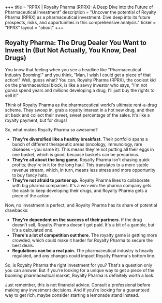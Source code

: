 +++
title = "RPRX |  Royalty Pharma (RPRX): A Deep Dive into the Future of Pharmaceutical Investment"
description = "Uncover the potential of Royalty Pharma (RPRX) as a pharmaceutical investment. Dive deep into its future prospects, risks, and opportunities in this comprehensive analysis."
ticker = "RPRX"
layout = "about"
+++

        


## Royalty Pharma: The Drug Dealer You Want to Invest In (But Not Actually, You Know, Deal Drugs)

You know that feeling when you see a headline like "Pharmaceutical Industry Booming!" and you think, "Man, I wish I could get a piece of that action!" Well, guess what?  You can.  Royalty Pharma (RPRX), the coolest kid on the pharmaceutical block, is like a savvy investor who says, "I'm not gonna spend years and millions developing a drug, I'll just buy the rights to sell it!" 

Think of Royalty Pharma as the pharmaceutical world's ultimate rent-a-drug scheme. They swoop in, grab a royalty interest in a hot new drug, and then sit back and collect their sweet, sweet percentage of the sales.  It's like a royalty payment, but for drugs! 

So, what makes Royalty Pharma so awesome? 

* **They're diversified like a healthy breakfast.**  Their portfolio spans a bunch of different therapeutic areas (oncology, immunology, rare diseases - you name it). This means they're not putting all their eggs in one basket, which is good, because baskets can be precarious.
* **They're all about the long game.**  Royalty Pharma isn't chasing quick profits; they're in it for the long haul.  This translates to a more stable revenue stream, which, in turn, means less stress and more opportunity to buy fancy hats.
* **They're not afraid to partner up.**  Royalty Pharma likes to collaborate with big pharma companies.  It's a win-win:  the pharma company gets the cash to keep developing their drugs, and Royalty Pharma gets a piece of the action.  

Now, no investment is perfect, and Royalty Pharma has its share of potential drawbacks:

* **They're dependent on the success of their partners.**  If the drug doesn't sell, Royalty Pharma doesn't get paid.  It's a bit of a gamble, but it's a calculated one.
* **There's a lot of competition out there.**  The royalty game is getting more crowded, which could make it harder for Royalty Pharma to secure the best deals.
* **Regulations can be a real pain.**  The pharmaceutical industry is heavily regulated, and any changes could impact Royalty Pharma's bottom line.

So, is Royalty Pharma the right investment for you?  That's a question only you can answer.  But if you're looking for a unique way to get a piece of the booming pharmaceutical market, Royalty Pharma is definitely worth a look. 

Just remember, this is not financial advice.  Consult a professional before making any investment decisions.  And if you're looking for a guaranteed way to get rich, maybe consider starting a lemonade stand instead. 

        